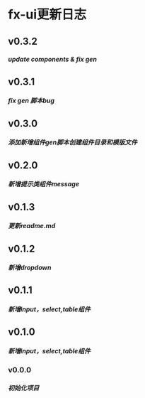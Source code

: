 
# fx-ui更新日志

## v0.3.2
##### update components & fix gen
## v0.3.1
##### fix gen 脚本bug 
## v0.3.0
##### 添加新增组件gen脚本创建组件目录和模版文件

## v0.2.0
##### 新增提示类组件message

## v0.1.3
##### 更新readme.md

## v0.1.2
##### 新增dropdown

## v0.1.1
##### 新增input，select,table组件

## v0.1.0
##### 新增input，select,table组件

### v0.0.0
##### 初始化项目
